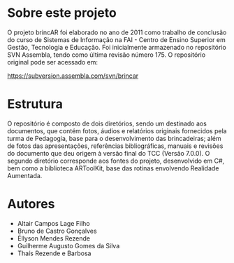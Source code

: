 Sobre este projeto
==================

O projeto brincAR foi elaborado no ano de 2011 como trabalho de conclusão do curso de Sistemas de Informação na FAI - Centro de Ensino Superior em Gestão, Tecnologia e Educação. Foi inicialmente armazenado no repositório SVN Assembla, tendo como última revisão número 175. O repositório original pode ser acessado em:

https://subversion.assembla.com/svn/brincar

Estrutura
=========

O repositório é composto de dois diretórios, sendo um destinado aos documentos, que contém fotos, áudios e relatórios originais fornecidos pela turma de Pedagogia, base para o desenvolvimento das brincadeiras; além de fotos das apresentações, referências bibliográficas, manuais e revisões do documento que deu origem à versão final do TCC (Versão 7.0.0). O segundo diretório corresponde aos fontes do projeto, desenvolvido em C#, bem como a biblioteca ARToolKit, base das rotinas envolvendo Realidade Aumentada.

Autores
=======

- Altair Campos Lage Filho
- Bruno de Castro Gonçalves
- Éllyson Mendes Rezende
- Guilherme Augusto Gomes da Silva
- Thaís Rezende e Barbosa

